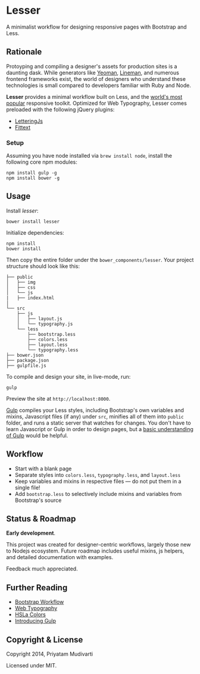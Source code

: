# Lesser

A minimalist workflow for designing responsive pages with Bootstrap and Less.

## Rationale

Protoyping and compiling a designer's assets for production sites is a daunting dask. While generators like [Yeoman](http://yeoman.io), [Lineman](http://www.linemanjs.com), and numerous frontend frameworks exist, the world of designers who understand these technologies is small compared to developers familiar with Ruby and Node.

**Lesser** provides a minimal workflow built on Less, and the [world's most popular](http://getbootstrap.com) responsive toolkit. Optimized for Web Typography, Lesser comes preloaded with the following jQuery plugins:

- [LetteringJs](http://letteringjs.com)
- [Fittext](http://fittextjs.com)

### Setup

Assuming you have node installed via `brew install node`, install the following core npm modules:

    npm install gulp -g
    npm install bower -g

## Usage

Install _lesser_:

    bower install lesser
    
 Initialize dependencies:
 
    npm install
    bower install
    
Then copy the entire folder under the `bower_components/lesser`. Your project structure should look like this:

    ├── public
    │   ├── img
    │   ├── css
    │   └── js
    |   ├── index.html
    │       
    └── src
        ├── js
        │   ├── layout.js
        │   └── typography.js
        └── less
            ├── bootstrap.less
            ├── colors.less
            ├── layout.less
            └── typography.less
    ├── bower.json
    ├── package.json
    ├── gulpfile.js
    
To compile and design your site, in live-mode, run:

    gulp
    
Preview the site at `http://localhost:8000`.

[Gulp](http://gulpjs.com) compiles your Less styles, including Bootstrap's own variables and mixins, Javascript files (if any) under `src`, minifies all of them into `public` folder, and runs a static server that watches for changes. You don't have to learn Javascript or Gulp in order to design pages, but a [basic understanding of Gulp](http://markgoodyear.com/2014/01/getting-started-with-gulp/) would be helpful. 
  
## Workflow

- Start with a blank page
- Separate styles into `colors.less`, `typography.less`, and `layout.less`
- Keep variables and mixins in respective files — do not put them in a single file!
- Add `bootstrap.less` to selectively include mixins and variables from Bootstrap's source

## Status & Roadmap

**Early development**.

This project was created for designer-centric workflows, largely those new to Nodejs ecosystem. Future roadmap includes useful mixins, js helpers, and detailed documentation with examples.

Feedback much appreciated.

## Further Reading

- [Bootstrap Workflow](http://www.helloerik.com/bootstrap-3-less-workflow-tutorial)
- [Web Typography](http://www.abookapart.com/products/on-web-typography)
- [HSLa Colors](http://trentwalton.com/2010/12/21/rgba-hsla-css-color/)
- [Introducing Gulp](http://slides.com/contra/gulp#/)

## Copyright & License

Copyright 2014, Priyatam Mudivarti

Licensed under MIT.
